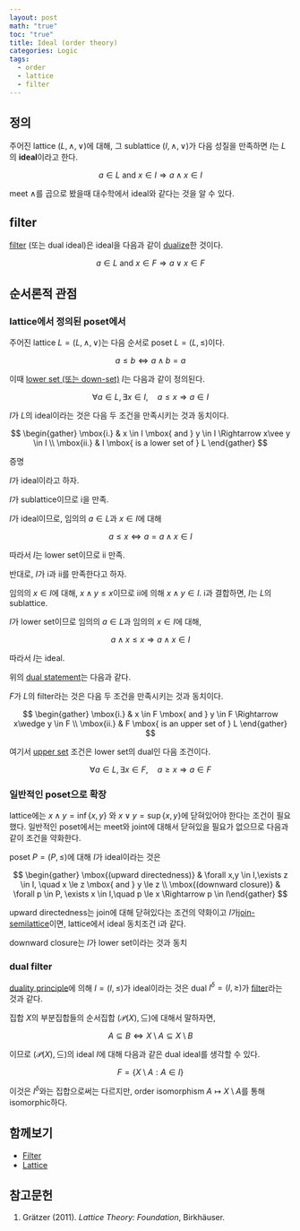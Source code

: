 ```yaml
---
layout: post
math: "true"
toc: "true"
title: Ideal (order theory)
categories: Logic
tags:
  - order
  - lattice
  - filter
---
```

## 정의

주어진 lattice ${ (L, \wedge, \vee) }$에 대해, 그 sublattice ${ (I,\wedge,\vee) }$가 다음 성질을 만족하면 ${ I }$는 ${ L }$의 **ideal**이라고 한다.

$$ a \in L \mbox{ and }  x \in I \Rightarrow a \wedge x \in I $$

meet ${ \wedge }$를 곱으로 봤을때 ${ }$대수학에서 ideal와 같다는 것을 알 수 있다.

## filter

[filter](https://paraconsistent.github.io/logic/2024/02/27/filter.html) (또는 dual ideal)은 ideal을 다음과 같이 [dualize](https://paraconsistent.github.io/logic/2024/03/03/duality-(order-theory).html)한 것이다.

$$ a \in L \mbox{ and } x \in F \Rightarrow a \vee x \in F $$

## 순서론적 관점


### lattice에서 정의된 poset에서

주어진 lattice ${ L=(L,\wedge,\vee) }$는 다음 순서로 poset ${ L=(L,\le) }$이다.

$$ a \le b \iff a \wedge b = a $$

이때 [lower set (또는 down-set)](https://paraconsistent.github.io/logic/2024/02/28/upper-set.html#%EC%A0%95%EC%9D%98) ${ I }$는 다음과 같이 정의된다.

$$ \forall   a \in L, \exists x \in I,\quad a \le x \Rightarrow a \in I $$

${ I }$가 ${ L }$의 ideal이라는 것은 다음 두 조건을 만족시키는 것과 동치이다.

$$ \begin{gather} \mbox{i.} & x \in I \mbox{ and } y \in I \Rightarrow x\vee y \in I \\ \mbox{ii.} & I \mbox{ is a lower set of } L \end{gather} $$

증명

${ I }$가 ideal이라고 하자.

${ I }$가 sublattice이므로 i을 만족.

${ I }$가 ideal이므로, 임의의 ${ a \in L }$과 ${ x \in I }$에 대해

$$ a \le x \iff a=a \wedge x \in I $$

따라서 ${ I }$는 lower set이므로 ii 만족.

반대로, ${ I }$가 i과 ii를 만족한다고 하자.

임의의 ${ x \in I }$에 대해, ${ x \wedge y \le x }$이므로 ii에 의해 ${ x \wedge y \in I }$. i과 결합하면, ${ I }$는 ${ L }$의 sublattice.

${ I }$가 lower set이므로 임의의 ${ a \in L }$과 임의의 ${ x \in I }$에 대해,

$$ a \wedge x \le x \Rightarrow a\wedge x \in I  $$

따라서 ${ I }$는 ideal.

위의 [dual statement](https://paraconsistent.github.io/logic/2024/03/03/duality-(order-theory).html)는 다음과 같다.

${ F }$가 ${ L }$의 filter라는 것은 다음 두 조건을 만족시키는 것과 동치이다.

$$ \begin{gather} \mbox{i.} & x \in F \mbox{ and } y \in F \Rightarrow x\wedge y \in F \\ \mbox{ii.} & F \mbox{ is an upper set of } L \end{gather} $$

여기서 [upper set](https://paraconsistent.github.io/logic/2024/02/28/upper-set.html) 조건은 lower set의 dual인 다음 조건이다.

$$ \forall a \in L, \exists x \in F, \quad a \ge x \Rightarrow a \in F  $$

### 일반적인 poset으로 확장

lattice에는 ${ x \wedge y = \inf \{ x,y \} }$ 와 ${ x \vee y = \sup \{ x,y \} }$에 닫혀있어야 한다는 조건이 필요했다. 일반적인 poset에서는 meet와 joint에 대해서 닫혀있을 필요가 없으므로 다음과 같이 조건을 약화한다.

poset ${ P=(P,\le) }$에 대해 ${ I }$가 ideal이라는 것은

$$ \begin{gather} \mbox{(upward directedness)} & \forall x,y \in I,\exists z \in I, \quad x \le z \mbox{ and } y \le z \\ \mbox{(downward closure)} & \forall p \in P, \exists x \in I,\quad p \le x \Rightarrow p \in I\end{gather} $$

upward directedness는 join에 대해 닫혀있다는 조건의 약화이고 ${ I }$가[join-semilattice](https://paraconsistent.github.io/logic/2024/02/27/lattice.html#semilattice)이면, lattice에서 ideal 동치조건 i과 같다.

downward closure는 ${ I }$가 lower set이라는 것과 동치

### dual filter

[duality principle](https://paraconsistent.github.io/logic/2024/03/03/duality-(order-theory).html#duality-priciple)에 의해 ${I= (I, \le) }$가 ideal이라는 것은 dual ${ I^{\delta}=(I,\ge) }$가 [filter](https://paraconsistent.github.io/logic/2024/02/27/filter.html)라는 것과 같다.

집합 ${ X }$의 부분집합들의 순서집합 ${ (\mathcal{P}(X),\subseteq) }$에 대해서 말하자면,

$$ A \subseteq B \iff X\setminus A \subseteq X\setminus B $$

이므로 ${ (\mathcal{P}(X),\subseteq) }$의 ideal ${ I }$에 대해 다음과 같은 dual ideal를 생각할 수 있다.

$$ F=\{ X \setminus A: A \in I \}$$

이것은 ${ I^{\delta} }$와는 집합으로써는 다르지만, order isomorphism ${ A \mapsto X\setminus A}$를 통해 isomorphic하다.

## 함께보기

- [Filter](https://paraconsistent.github.io/logic/2024/02/27/filter.html)
- [Lattice](https://paraconsistent.github.io/logic/2024/02/27/lattice.html)

## 참고문헌

1. Grätzer (2011). *Lattice Theory: Foundation*, Birkhäuser.